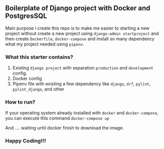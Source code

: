 ## Boilerplate of Django project with Docker and PostgresSQL

Main purpose i create this repo is to make me easier to starting a new project without 
create a new project using `django-admin startproject` and then create `Dockerfile`, `docker-compose` 
and install so many dependency what my project needed using `pipenv`.

### What this starter contains?
1. Existing `django project` with separation `production` and `development` config.
2. Docker config
3. Pipenv file with existing a few dependency like `django`, `drf`, `pylint`, `pylint_django`, and other

### How to run?
If your operating system already installed with `docker` and `docker-compose`, you can execute this command</b>
`docker-compose up`

And .... waiting until docker finish to download the image.

### Happy Coding!!!
